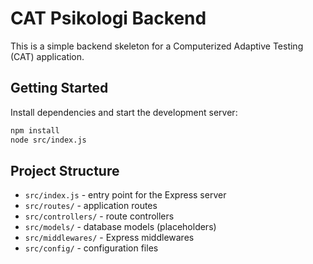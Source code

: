 # CAT Psikologi Backend

This is a simple backend skeleton for a Computerized Adaptive Testing (CAT) application.

## Getting Started

Install dependencies and start the development server:

```bash
npm install
node src/index.js
```

## Project Structure

- `src/index.js` - entry point for the Express server
- `src/routes/` - application routes
- `src/controllers/` - route controllers
- `src/models/` - database models (placeholders)
- `src/middlewares/` - Express middlewares
- `src/config/` - configuration files


